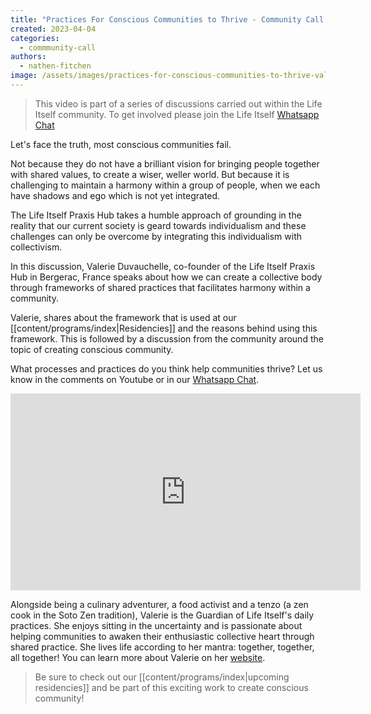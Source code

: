```yaml
---
title: "Practices For Conscious Communities to Thrive - Community Call with Valerie Duvauchelle"
created: 2023-04-04
categories: 
  - commmunity-call
authors: 
  - nathen-fitchen
image: /assets/images/practices-for-conscious-communities-to-thrive-valerie-duvauchelle.jpg
---
```


>This video is part of a series of discussions carried out within the Life Itself community. To get involved please join the Life Itself [Whatsapp Chat](https://chat.whatsapp.com/JNJCTZugNQn)

Let's face the truth, most conscious communities fail. 

Not because they do not have a brilliant vision for bringing people together with shared values, to create a wiser, weller world. But because it is challenging to maintain a harmony within a group of people, when we each have shadows and ego which is not yet integrated. 

The Life Itself Praxis Hub takes a humble approach of grounding in the reality that our current society is geard towards individualism and these challenges can only be overcome by integrating this individualism with collectivism. 

In this discussion, Valerie Duvauchelle, co-founder of the Life Itself Praxis Hub in Bergerac, France speaks about how we can create a collective body through frameworks of shared practices that facilitates harmony within a community.

Valerie, shares about the framework that is used at our [[content/programs/index|Residencies]] and the reasons behind using this framework. This is followed by a discussion from the community around the topic of creating conscious community. 

What processes and practices do you think help communities thrive? Let us know in the comments on Youtube or in our [Whatsapp Chat](https://chat.whatsapp.com/JNJCTZugNQn).



<iframe width="560" height="315" src="https://www.youtube.com/embed/EcLtuV7EUh4" title="YouTube video player" frameborder="0" allow="accelerometer; autoplay; clipboard-write; encrypted-media; gyroscope; picture-in-picture; web-share" allowfullscreen></iframe>

Alongside being a culinary adventurer, a food activist and a tenzo (a zen cook in the Soto Zen tradition), Valerie is the Guardian of Life Itself's daily practices. She enjoys sitting in the uncertainty and is passionate about helping communities to awaken their enthusiastic collective heart through shared practice. She lives life according to her mantra: together, together, all together! You can learn more about Valerie on her [website](https://en.lacuisinedelabienveillance.org/).

>Be sure to check out our [[content/programs/index|upcoming residencies]] and be part of this exciting work to create conscious community!

